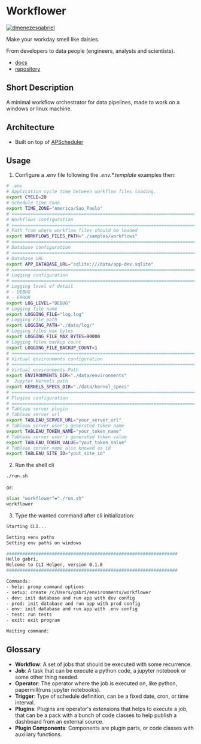 # Workflower

[![dmenezesgabriel](https://circleci.com/gh/dmenezesgabriel/workflower.svg?style=shield)](LINK)

Make your workday smell like daisies.

From developers to data people (engineers, analysts and scientists).

- [docs](https://dmenezesgabriel.github.io/workflower/)
- [repository](https://github.com/dmenezesgabriel/workflower)

## Short Description

A minimal workflow orchestrator for data pipelines, made to work on a windows or linux machine.

## Architecture

- Built on top of [APScheduler](https://github.com/agronholm/apscheduler)

## Usage

1. Configure a .env file following the _.env.\*.template_ examples then:

```sh
# .env
# Application cycle time between workflow files loading.
export CYCLE=20
# Schedule time zone
export TIME_ZONE="America/Sao_Paulo"
# =========================================================================== #
# Workflows configuration
# =========================================================================== #
# Path from where workflow files should be loaded
export WORKFLOWS_FILES_PATH="./samples/workflows"
# =========================================================================== #
# Database configuration
# =========================================================================== #
# Database URL
export APP_DATABASE_URL="sqlite:///data/app-dev.sqlite"
# =========================================================================== #
# Logging configuration
# =========================================================================== #
# Logging level of detail
# - DEBUG
# - ERROR
export LOG_LEVEL="DEBUG"
# Logging file name
export LOGGING_FILE="log.log"
# Logging File path
export LOGGING_PATH="./data/log/"
# Logging files max bytes
export LOGGING_FILE_MAX_BYTES=90000
# Logging files backup count
export LOGGING_FILE_BACKUP_COUNT=1
# =========================================================================== #
# Virtual environments configuration
# =========================================================================== #
# Virtual environments Path
export ENVIRONMENTS_DIR="./data/environments"
#  Jupyter Kernels path
export KERNELS_SPECS_DIR="./data/kernel_specs"
# =========================================================================== #
# Plugins configuration
# =========================================================================== #
# Tableau server plugin
# Tableau server url
export TABLEAU_SERVER_URL="your_server_url"
# Tableau server user's generated token name
export TABLEAU_TOKEN_NAME="your_token_name"
# Tableau server user's generated token value
export TABLEAU_TOKEN_VALUE="yout_token_Value"
# Tableau server name also knowed as id
export TABLEAU_SITE_ID="yout_site_id"
```

2. Run the shell cli

```sh
./run.sh
```

or:

```sh
alias "workflower"="./run.sh"
workflower
```

3. Type the wanted command after cli initialization:

```sh
Starting CLI...

Setting venv paths
Setting env paths on windows

################################################################
Hello gabri,
Welcome to CLI Helper, version 0.1.0
################################################################

Commands:
- help: promp command options
- setup: create /c/Users/gabri/environments/workflower
- dev: init database and run app with dev config
- prod: init database and run app with prod config
- env: init database and run app with .env config
- test: run tests
- exit: exit program

Waiting command:
```

## Glossary

- **Workflow**:
  A set of jobs that should be executed with some recurrence.
- **Job**:
  A task that can be execute a python code, a jupyter notebook or some other thing needed.
- **Operator**:
  The operator where the job is executed on, like python, papermill(runs jupyter notebooks).
- **Trigger**:
  Type of schedule definition, can be a fixed date, cron, or time interval.
- **Plugins**:
  Plugins are operator's extensions that helps to execute a job, that can be a pack with a bunch of code classes to help publish a dashboard from an external source.
- **Plugin Components**:
  Components are plugin parts, or code classes with auxiliary functions.
